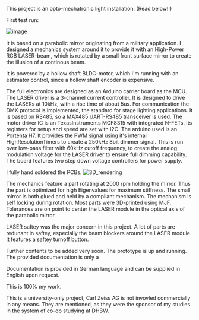 This project is an opto-mechatronic light installation. (Read below!!)

First test run:

![image](https://github.com/user-attachments/assets/0adff077-f821-480f-be3b-6431396733e1)

It is based on a parabolic mirror originating from a military application.
I designed a mechanics system around it to provide it with an High-Power RGB LASER-beam, which is rotated by a small front surface mirror to create the illusion of a continous beam.

It is powered by a hollow shaft BLDC-motor, which I'm running with an estimator control, since a hollow shaft encoder is expensive.

The full electronics are designed as an Arduino carrier board as the MCU.
The LASER driver is a 3-channel current controller. It is designed to drive the LASERs at 10kHz, with a rise time of about 5us.
For communication the DMX protocol is implemented, the standard for stage lighting applications. It is based on RS485, so a MAX485 UART-RS485 transceiver is used.
The motor driver IC is an TexasInstruments MCF8315 with integrated N-FETs. Its registers for setup and speed are set with I2C. 
The arduino used is an Portenta H7. It provides the PWM signal using it's internal HighResolutionTimers to create a 250kHz 8bit dimmer signal. This is run over low-pass filter with 60kHz cutoff frequency, to create the analog modulation voltage for the LASER driver to ensure full dimming capability.
The board features two step down voltage controllers for power supply.

I fully hand soldered the PCBs.
![3D_rendering](https://github.com/user-attachments/assets/c6055121-f2f6-4842-85f3-933f2f93a59d)

The mechanics feature a part rotating at 2000 rpm holding the mirror. Thus the part is optimized for high Eigenvalues for maximum stiffness. The small mirror is both glued and held by a compliant mechanism. The mechanism is self locking during rotation. 
Most parts were 3D-printed using MJF. Tolerances are on point to center the LASER module in the optical axis of the parabolic mirror.

LASER saftey was the major concern in this project. A lot of parts are redunant in saftey, especially the beam blockers around the LASER module. It features a saftey turnoff button.

Further contents to be added very soon. The prototype is up and running.
The provided documentation is only a 

Documentation is provided in German language and can be supplied in English upon request.

This is 100% my work.

This is a university-only project, Carl Zeiss AG is not invovled commercially in any means. They are mentioned, as they were the sponsor of my studies in the system of co-op studying at DHBW. 
